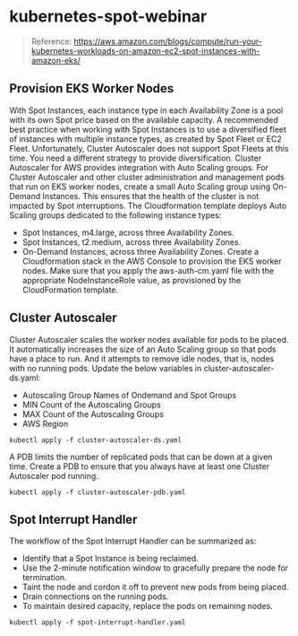# kubernetes-spot-webinar
> Reference: https://aws.amazon.com/blogs/compute/run-your-kubernetes-workloads-on-amazon-ec2-spot-instances-with-amazon-eks/

## Provision EKS Worker Nodes
With Spot Instances, each instance type in each Availability Zone is a pool with its own Spot price based on the available capacity. A recommended best practice when working with Spot Instances is to use a diversified fleet of instances with multiple instance types, as created by Spot Fleet or EC2 Fleet. Unfortunately, Cluster Autoscaler does not support Spot Fleets at this time. You need a different strategy to provide diversification. Cluster Autoscaler for AWS provides integration with Auto Scaling groups.
For Cluster Autoscaler and other cluster administration and management pods that run on EKS worker nodes, create a small Auto Scaling group using On-Demand Instances. This ensures that the health of the cluster is not impacted by Spot interruptions.
The Cloudformation template deploys Auto Scaling groups dedicated to the following instance types:
- Spot Instances, m4.large, across three Availability Zones.
- Spot Instances, t2.medium, across three Availability Zones.
- On-Demand Instances, across three Availability Zones.
Create a Cloudformation stack in the AWS Console  to provision the EKS worker nodes. Make sure that you apply the aws-auth-cm.yaml file with the appropriate NodeInstanceRole value, as provisioned by the CloudFormation template. 

## Cluster Autoscaler
Cluster Autoscaler scales the worker nodes available for pods to be placed.  It automatically increases the size of an Auto Scaling group so that pods have a place to run. And it attempts to remove idle nodes, that is, nodes with no running pods.
Update the below variables in cluster-autoscaler-ds.yaml:
- Autoscaling Group Names of Ondemand and Spot Groups
- MIN Count of the Autoscaling Groups
- MAX Count of the Autoscaling Groups
- AWS Region
```
kubectl apply -f cluster-autoscaler-ds.yaml
```
A PDB limits the number of replicated pods that can be down at a given time. Create a PDB to ensure that you always have at least one Cluster Autoscaler pod running.
```
kubectl apply -f cluster-autoscaler-pdb.yaml
```

## Spot Interrupt Handler
The workflow of the Spot Interrupt Handler can be summarized as:
- Identify that a Spot Instance is being reclaimed.
- Use the 2-minute notification window to gracefully prepare the node for termination.
- Taint the node and cordon it off to prevent new pods from being placed.
- Drain connections on the running pods.
- To maintain desired capacity, replace the pods on remaining nodes.
```
kubectl apply -f spot-interrupt-handler.yaml
```
